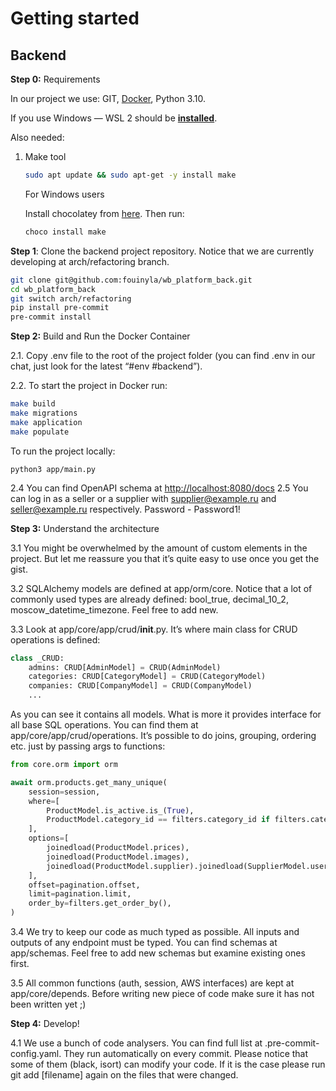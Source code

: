 # Getting started

## **Backend**

**Step 0:** Requirements

In our project we use: GIT, [Docker](https://docs.docker.com/desktop/windows/wsl/), Python 3.10.

If you use Windows — WSL 2 should be **[installed](https://learn.microsoft.com/en-us/windows/wsl/install)**.

Also needed:

1. Make tool

    ```bash
    sudo apt update && sudo apt-get -y install make
    ```

   For Windows users

   Install chocolatey from [here](https://chocolatey.org/install). Then run:

    ```bash
    choco install make
    ```

**Step 1**: Clone the backend project repository. Notice that we are currently developing at arch/refactoring branch.

```bash
git clone git@github.com:fouinyla/wb_platform_back.git
cd wb_platform_back
git switch arch/refactoring
pip install pre-commit
pre-commit install
```

**Step 2:** Build and Run the Docker Container

2.1. Copy .env file to the root of the project folder (you can find .env in our chat, just look for the latest “#env
#backend”).

2.2. To start the project in Docker run:

```bash
make build
make migrations
make application
make populate
```

To run the project locally:

```shell
python3 app/main.py
```

2.4 You can find OpenAPI schema at [http://localhost:8080/docs](http://localhost:8080/docs)
2.5 You can log in as a seller or a supplier with supplier@example.ru and seller@example.ru respectively. Password -
Password1!

**Step 3:** Understand the architecture

3.1 You might be overwhelmed by the amount of custom elements in the project. But let me reassure you that it’s quite
easy to use once you get the gist.

3.2 SQLAlchemy models are defined at app/orm/core. Notice that a lot of commonly used types are already defined:
bool_true, decimal_10_2, moscow_datetime_timezone. Feel free to add new.

3.3 Look at app/core/app/crud/__init__.py. It’s where main class for CRUD operations is defined:

```python
class _CRUD:
    admins: CRUD[AdminModel] = CRUD(AdminModel)
    categories: CRUD[CategoryModel] = CRUD(CategoryModel)
    companies: CRUD[CompanyModel] = CRUD(CompanyModel)
    ...
```

As you can see it contains all models. What is more it provides interface for all base SQL operations. You can find them
at app/core/app/crud/operations. It’s possible to do joins, grouping, ordering etc. just by passing args to functions:

```python
from core.orm import orm

await orm.products.get_many_unique(
    session=session,
    where=[
        ProductModel.is_active.is_(True),
        ProductModel.category_id == filters.category_id if filters.category_id else None,
    ],
    options=[
        joinedload(ProductModel.prices),
        joinedload(ProductModel.images),
        joinedload(ProductModel.supplier).joinedload(SupplierModel.user),
    ],
    offset=pagination.offset,
    limit=pagination.limit,
    order_by=filters.get_order_by(),
)
```

3.4 We try to keep our code as much typed as possible. All inputs and outputs of any endpoint must be typed. You can
find schemas at app/schemas. Feel free to add new schemas but examine existing ones first.

3.5 All common functions (auth, session, AWS interfaces) are kept at app/core/depends. Before writing new piece of code
make sure it has not been written yet ;)

********************Step 4:******************** Develop!

4.1 We use a bunch of code analysers. You can find full list at .pre-commit-config.yaml. They run automatically on every
commit. Please notice that some of them (black, isort) can modify your code. If it is the case please run git
add [filename] again on the files that were changed.
